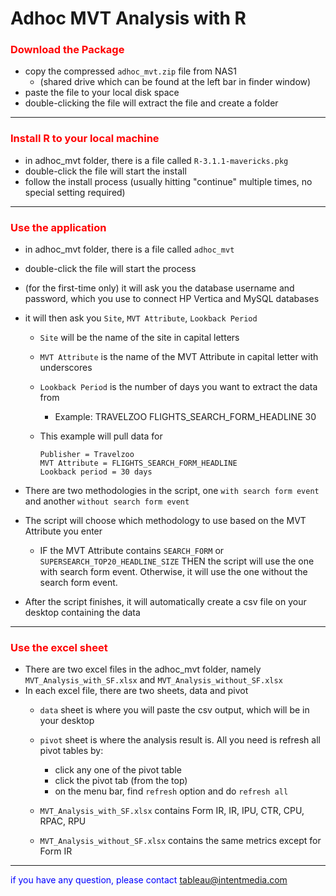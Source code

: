 # Adhoc MVT Analysis with R

### <span style="color:red">Download the Package</span>
  * copy the compressed ```adhoc_mvt.zip``` file from NAS1 
    * (shared drive which can be found at the left bar in finder window)
  * paste the file to your local disk space
  * double-clicking the file will extract the file and create a folder

---

### <span style="color:red">Install R to your local machine</span>
  * in adhoc_mvt folder, there is a file called ```R-3.1.1-mavericks.pkg```
  * double-click the file will start the install
  * follow the install process (usually hitting "continue" multiple times, no special setting required)

---

### <span style="color:red">Use the application</span>
  * in adhoc_mvt folder, there is a file called ```adhoc_mvt```
  * double-click the file will start the process
  * (for the first-time only) it will ask you the database username and password, which you use to connect HP Vertica and MySQL databases

  * it will then ask you ```Site```, ```MVT Attribute```, ```Lookback Period```
    * ```Site``` will be the name of the site in capital letters
    * ```MVT Attribute``` is the name of the MVT Attribute in capital letter with underscores
    * ```Lookback Period``` is the number of days you want to extract the data from
    
      * Example: TRAVELZOO FLIGHTS_SEARCH_FORM_HEADLINE 30
    
    * This example will pull data for 
      ```
      Publisher = Travelzoo
      MVT Attribute = FLIGHTS_SEARCH_FORM_HEADLINE
      Lookback period = 30 days
      ```
  * There are two methodologies in the script, one ```with search form event``` and another ```without search form event```

  * The script will choose which methodology to use based on the MVT Attribute you enter
  
    * IF the MVT Attribute contains ```SEARCH_FORM``` or ```SUPERSEARCH_TOP20_HEADLINE_SIZE``` THEN the script will use the one with search form event. Otherwise, it will use the one without the search form event.

  * After the script finishes, it will automatically create a csv file on your desktop containing the data

---

### <span style="color:red">Use the excel sheet</span>
  * There are two excel files in the adhoc_mvt folder, namely ```MVT_Analysis_with_SF.xlsx``` and ```MVT_Analysis_without_SF.xlsx```
  * In each excel file, there are two sheets, data and pivot
    * ```data``` sheet is where you will paste the csv output, which will be in your desktop
    * ```pivot``` sheet is where the analysis result is. All you need is refresh all pivot tables by:
      * click any one of the pivot table
      * click the pivot tab (from the top)
      * on the menu bar, find ```refresh``` option and do ```refresh all```
      
    * ```MVT_Analysis_with_SF.xlsx``` contains Form IR, IR, IPU, CTR, CPU, RPAC, RPU
    * ```MVT_Analysis_without_SF.xlsx``` contains the same metrics except for Form IR

---

<span style="color:blue">if you have any question, please contact tableau@intentmedia.com</span>